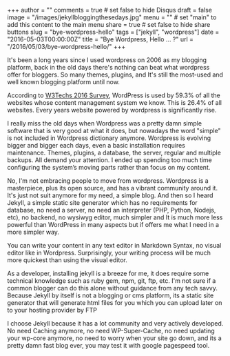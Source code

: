 +++
author = ""
comments = true # set false to hide Disqus
draft = false
image = "/images/jekyllbloggingthesedays.jpg"
menu = ""       # set "main" to add this content to the main menu
share = true    # set false to hide share buttons
slug = "bye-wordpress-hello"
tags = ["jekyll", "wordpress"]
date = "2016-05-03T00:00:00Z"
title = "Bye Wordpress, Hello ... ?"
url = "/2016/05/03/bye-wordpress-hello/"
+++

It's been a long years since I used wordpress on 2006 as my blogging platform, back in the old days there's nothing can beat what wordpress offer for bloggers. So many themes, plugins, and It's still the most-used and well known blogging platform until now.

According to [W3Techs 2016 Survey](http://w3techs.com/technologies/details/cm-wordpress/all/all), WordPress is used by 59.3% of all the websites whose content management system we know. This is 26.4% of all websites. Every years website powered by wordpress is significantly rise.

I really miss the old days when Wordpress was a pretty damn simple software that is very good at what it does, but nowadays the word "simple" is not included in Wordpress dictionary anymore. Wordpress is evolving bigger and bigger each days, even a basic installation requires maintenance. Themes, plugins, a database, the server, regular and multiple backups. All demand your attention. I ended up spending too much time configuring the system’s moving parts rather than focus on my content.

No, I'm not embracing people to move from wordpress. Wordpress is a masterpiece, plus its open source, and has a vibrant community around it. It's just not suit anymore for my need, a simple blog. And then so I heard Jekyll, a simple static site generator which has no requirements for database, no need a server, no need an interpreter (PHP, Python, Nodejs, etc), no backend, no wysiwyg editor, much simpler and It is much more less powerful than WordPress in many aspects but if offers me what I need in a more simpler way.

You can write your content in any text editor in Markdown Syntax, no visual editor like in Wordpress. Surprisingly, your writing process will be much more quickest than using the visual editor.

As a developer, installing jekyll is a breeze for me, it does require some technical knowledge such as ruby gem, npm, git, ftp, etc. I'm not sure if a common blogger can do this alone without guidance from any tech savvy. Because Jekyll by itself is not a blogging or cms platform, its a static site generator that will generate html files for you which you can upload later on to your hosting provider by FTP

I choose Jekyll because it has a lot community and very actively developed. No need Caching anymore, no need WP-Super-Cache, no need updating your wp-core anymore, no need to worry when your site go down, and its a pretty damn fast blog ever, you may test it with google pagespeed tool.
